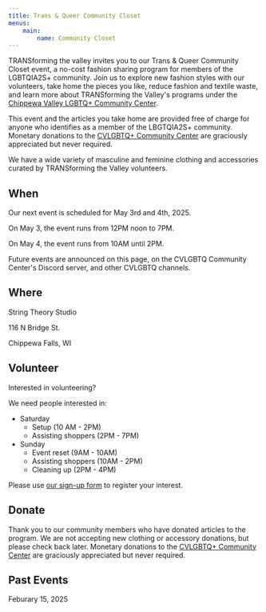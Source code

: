 ```yaml
---
title: Trans & Queer Community Closet
menus:
    main:
        name: Community Closet
---
```


TRANSforming the valley invites you to our Trans & Queer Community Closet event, a no-cost fashion sharing program for members of the LGBTQIA2S+ community. Join us to explore new fashion styles with our volunteers, take home the pieces you like, reduce fashion and textile waste, and learn more about TRANSforming the Valley's programs under the [Chippewa Valley LGBTQ+ Community Center](https://www.cvlgbt.org/).

This event and the articles you take home are provided free of charge for anyone who identifies as a member of the LBGTQIA2S+ community. Monetary donations to the [CVLGBTQ+ Community Center](https://www.cvlgbt.org/) are graciously appreciated but never required.

We have a wide variety of masculine and feminine clothing and accessories curated by TRANSforming the Valley volunteers.

## When

Our next event is scheduled for May 3rd and 4th, 2025.

On May 3, the event runs from 12PM noon to 7PM.

On May 4, the event runs from 10AM until 2PM.

Future events are announced on this page, on the CVLGBTQ Community Center's Discord server, and other CVLGBTQ channels.

## Where
String Theory Studio

116 N Bridge St.

Chippewa Falls, WI

## Volunteer

Interested in volunteering?

We need people interested in:

- Saturday
    - Setup (10 AM - 2PM)
    - Assisting shoppers (2PM - 7PM)
- Sunday
    - Event reset (9AM - 10AM)
    - Assisting shoppers (10AM - 2PM)
    - Cleaning up (2PM - 4PM)

Please use [our sign-up form](https://signup.com/go/TWLyFMc) to register your interest.

## Donate

Thank you to our community members who have donated articles to the program. We are not accepting new clothing or accessory donations, but please check back later. Monetary donations to the [CVLGBTQ+ Community Center](https://checkout.square.site/merchant/35WWYBEKZMMWZ/checkout/DAH2KNE4IYD3NA3PS747J5GS) are graciously appreciated but never required.

## Past Events

Feburary 15, 2025